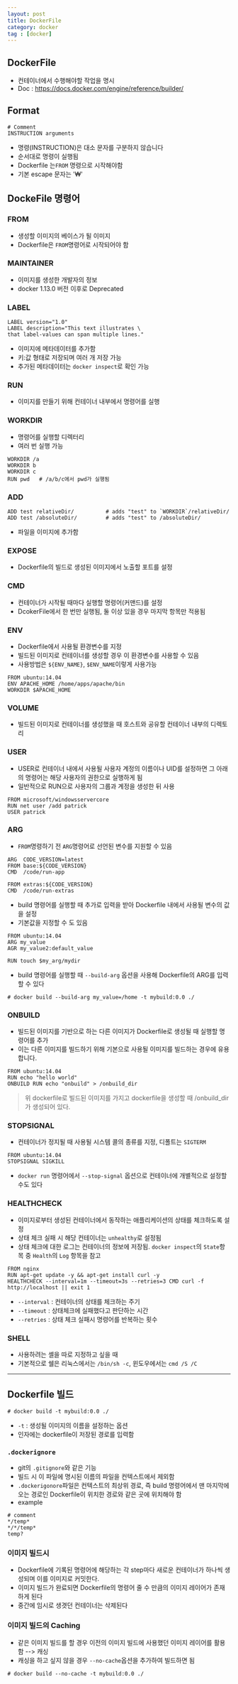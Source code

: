 ```yaml
---
layout: post
title: DockerFile
category: docker
tag : [docker]
---
```


## DockerFile
* 컨테이너에서 수행해야할 작업을 명시
* Doc : https://docs.docker.com/engine/reference/builder/

## Format
```
# Comment
INSTRUCTION arguments
```
* 명령(INSTRUCTION)은 대소 문자를 구분하지 않습니다
* 순서대로 명령이 실행됨
* Dockerfile 는`FROM` 명령으로 시작해야함
* 기본 escape 문자는 '₩'

## DockeFile 명령어

### FROM
* 생성할 이미지의 베이스가 될 이미지
* Dockerfile은 `FROM`명령어로 시작되어야 함

### MAINTAINER
* 이미지를 생성한 개발자의 정보
* docker 1.13.0 버전 이후로 Deprecated

### LABEL
```
LABEL version="1.0"
LABEL description="This text illustrates \
that label-values can span multiple lines."
```
* 이미지에 메타데이터를 추가함
* 키:값 형태로 저장되며 여러 개 저장 가능
* 추가된 메타데이터는 `docker inspect`로 확인 가능

### RUN
* 이미지를 만들기 위해 컨테이너 내부에서 명령어를 실행

### WORKDIR
* 명령어를 실행할 디렉터리
* 여러 번 실행 가능

```
WORKDIR /a
WORKDIR b
WORKDIR c
RUN pwd   # /a/b/c에서 pwd가 실행됨
```

### ADD
```
ADD test relativeDir/          # adds "test" to `WORKDIR`/relativeDir/
ADD test /absoluteDir/         # adds "test" to /absoluteDir/
```
* 파일을 이미지에 추가함

### EXPOSE
* Dockerfile의 빌드로 생성된 이미지에서 노출할 포트를 설정


### CMD
* 컨테이너가 시작될 때마다 실행할 명령어(커맨드)를 설정
* DcokerFile에서 한 번만 실행됨, 둘 이상 있을 경우 마지막 항목만 적용됨


### ENV
* Dockerfile에서 사용될 환경변수를 지정
* 빌드된 이미지로 컨테이너를 생성할 경우 이 환경변수를 사용할 수 있음
* 사용방법은 `${ENV_NAME}`, `$ENV_NAME`이렇게 사용가능
```
FROM ubuntu:14.04
ENV APACHE_HOME /home/apps/apache/bin
WORKDIR $APACHE_HOME
```

### VOLUME
* 빌드된 이미지로 컨테이너를 생성했을 때 호스트와 공유할 컨테이너 내부의 디렉토리

### USER
* USER로 컨테이너 내에서 사용될 사용자 계정의 이름이나 UID를 설정하면 그 아래의 명령어는 해당 사용자의 권한으로 실행하게 됨
* 일반적으로 RUN으로 사용자의 그룹과 계정을 생성한 뒤 사용
```
FROM microsoft/windowsservercore
RUN net user /add patrick
USER patrick
```

### ARG
* `FROM`명령하기 전 `ARG`명령어로 선언된 변수를 지원할 수 있음
```
ARG  CODE_VERSION=latest
FROM base:${CODE_VERSION}
CMD  /code/run-app

FROM extras:${CODE_VERSION}
CMD  /code/run-extras
```
* build 명령어를 실행할 때 추가로 입력을 받아 Dockerfile 내에서 사용될 변수의 값을 설정
* 기본값을 지정할 수 도 있음
```
FROM ubuntu:14.04
ARG my_value
AGR my_value2:default_value

RUN touch $my_arg/mydir
```
* build 명령어를 실행할 때 `--build-arg` 옵션을 사용해 Dockerfile의 ARG를 입력할 수 있다
```
# docker build --build-arg my_value=/home -t mybuild:0.0 ./
```

### ONBUILD
* 빌드된 이미지를 기반으로 하는 다른 이미지가 Dockerfile로 생성될 때 실행할 명령어를 추가
* 이는 다른 이미지를 빌드하기 위해 기본으로 사용될 이미지를 빌드하는 경우에 유용합니다.
```
FROM ubuntu:14.04
RUN echo "hello world"
ONBUILD RUN echo "onbuild" > /onbuild_dir
```
> 위 dockerfile로 빌드된 이미지를 가지고 dockerfile을 생성할 때 /onbuild_dir가 생성되어 있다.

### STOPSIGNAL
* 컨테이너가 정지될 때 사용될 시스템 콜의 종류를 지정, 디폴트는 `SIGTERM`
```
FROM ubuntu:14.04
STOPSIGNAL SIGKILL
```
* `docker run` 명령어에서 `--stop-signal` 옵션으로 컨테이너에 개별적으로 설정할 수도 있다


### HEALTHCHECK
* 이미지로부터 생성된 컨테이너에서 동작하는 애플리케이션의 상태를 체크하도록 설정
* 상태 체크 실패 시 해당 컨테이너는 `unhealthy`로 설정됨
* 상태 체크에 대한 로그는 컨테이너의 정보에 저장됨. `docker inspect`의 `State`항목 중 `Health`의 `Log` 항목을 참고
```
FROM nginx
RUN apt-get update -y && apt-get install curl -y
HEALTHCHECK --interval=1m --timeout=3s --retries=3 CMD curl -f http://localhost || exit 1
```
* `--interval` : 컨테이너의 상태를 체크하는 주기
* `--timeout` : 상태체크에 실패했다고 판단하는 시간
* `--retries` : 상태 체크 실패시 명령어를 반복하는 횟수


### SHELL
* 사용하려는 셸을 따로 지정하고 싶을 때
* 기본적으로 쉘은 리눅스에서는 `/bin/sh -c`, 윈도우에서는 `cmd /S /C`

***

## Dockerfile 빌드
```shell
# docker build -t mybuild:0.0 ./
```
* `-t` : 생성될 이미지의 이름을 설정하는 옵션
* 인자에는 dockerfile이 저장된 경로를 입력함


### `.dockerignore`
* git의 `.gitignore`와 같은 기능
* 빌드 시 이 파일에 명시된 이름의 파일을 컨텍스트에서 제외함
* `.dockerigonore`파일은 컨텍스트의 최상위 경로, 즉 build 명령어에서 맨 마지막에 오는 경로인 Dockerfile이 위치한 경로와 같은 곳에 위치해야 함
* example
```
# comment
*/temp*
*/*/temp*
temp?
```


### 이미지 빌드시
* Dockerfile에 기록된 명령어에 해당하는 각 step마다 새로운 컨테이너가 하나씩 생성되며 이를 이미지로 커밋한다.
* 이미지 빌드가 완료되면 Dockerfile의 명령어 줄 수 만큼의 이미지 레이어가 존재하게 된다
* 중간에 임시로 생겻던 컨테이너는 삭제된다

### 이미지 빌드의 Caching
* 같은 이미지 빌드를 할 경우 이전의 이미지 빌드에 사용했던 이미지 레이어를 활용함 --> 캐싱
* 캐싱을 하고 싶지 않을 경우 `--no-cache`옵션을 추가하여 빌드하면 됨
```shell
# docker build --no-cache -t mybuild:0.0 ./
```
